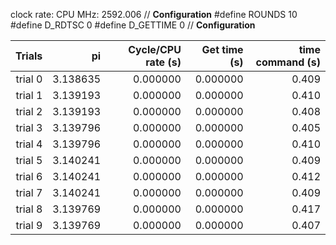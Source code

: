 clock rate:
CPU MHz:             2592.006
// **Configuration**
#define ROUNDS 10
#define D_RDTSC 0
#define D_GETTIME 0
// **Configuration**

| Trials | pi | Cycle/CPU rate (s) | Get time (s) | time command (s) |
|-:|-:|-:|-:|-:|
| trial 0 |  3.138635 | 0.000000 | 0.000000 | 0.409 |
| trial 1 |  3.139193 | 0.000000 | 0.000000 | 0.410 |
| trial 2 |  3.139193 | 0.000000 | 0.000000 | 0.408 |
| trial 3 |  3.139796 | 0.000000 | 0.000000 | 0.405 |
| trial 4 |  3.139796 | 0.000000 | 0.000000 | 0.410 |
| trial 5 |  3.140241 | 0.000000 | 0.000000 | 0.409 |
| trial 6 |  3.140241 | 0.000000 | 0.000000 | 0.412 |
| trial 7 |  3.140241 | 0.000000 | 0.000000 | 0.409 |
| trial 8 |  3.139769 | 0.000000 | 0.000000 | 0.417 |
| trial 9 |  3.139769 | 0.000000 | 0.000000 | 0.407 |
